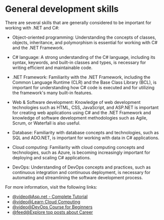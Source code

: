 # General development skills

There are several skills that are generally considered to be important for working with .NET and C#:

- Object-oriented programming: Understanding the concepts of classes, objects, inheritance, and polymorphism is essential for working with C# and the .NET Framework.

- C# language: A strong understanding of the C# language, including its syntax, keywords, and built-in classes and types, is necessary for writing efficient and maintainable code.

- .NET Framework: Familiarity with the .NET Framework, including the Common Language Runtime (CLR) and the Base Class Library (BCL), is important for understanding how C# code is executed and for utilizing the framework's many built-in features.

- Web & Software development: Knowledge of web development technologies such as HTML, CSS, JavaScript, and ASP.NET is important for creating web applications using C# and the .NET Framework and knowledge of software development methodologies such as Agile, Scrum, or Waterfall is also useful.

- Database: Familiarity with database concepts and technologies, such as SQL and ADO.NET, is important for working with data in C# applications.

- Cloud computing: Familiarity with cloud computing concepts and technologies, such as Azure, is becoming increasingly important for deploying and scaling C# applications.

- DevOps: Understanding of DevOps concepts and practices, such as continuous integration and continuous deployment, is necessary for automating and streamlining the software development process.

For more information, visit the following links:

- [@video@Asp.net - Complete Tutorial](https://www.youtube.com/watch?v=kdPtNMb8tPw)
- [@video@Learn Cloud Computing](https://www.youtube.com/watch?v=eWwK2FKWp0g)
- [@video@DevOps Course for Beginners](https://www.youtube.com/watch?v=hQcFE0RD0cQ)
- [@feed@Explore top posts about Career](https://app.daily.dev/tags/career?ref=roadmapsh)
